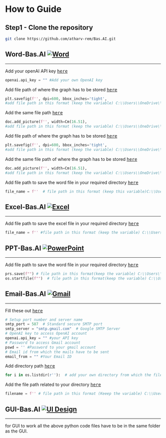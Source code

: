 # How to Guide
## Step1 - Clone the repository
```bash
git clone https://github.com/atharv-rem/Bas.AI.git
```
## Word-Bas.AI [![Word](https://img.shields.io/badge/Word-2B579A?style=for-the-badge&logo=microsoft-word&logoColor=white)](https://your-link-here)
---
Add your openAI API key <kbd>[here](https://github.com/atharv-rem/Bas.AI/blob/7274ac588e537616122b36a0247a4eb836d3c7ff/Word.py#L22-L22)</kbd>
```python
openai.api_key = "" #Add your own OpenAI key
```

Add file path of where the graph has to be stored <kbd>[here](https://github.com/atharv-rem/Bas.AI/blob/7274ac588e537616122b36a0247a4eb836d3c7ff/Word.py#L304)</kbd>
```python
plt.savefig(f'', dpi=600, bbox_inches='tight',
#add file path in this format (keep the variable) C:\\Users\\OneDrive\\Desktop\\code\\{TofGraph1}.png
```
Add the same file path <kbd>[here](https://github.com/atharv-rem/Bas.AI/blob/7274ac588e537616122b36a0247a4eb836d3c7ff/Word.py#L307)</kbd>
```python
doc.add_picture(f'', width=Cm(16.51),
#add file path in this format (keep the variable) C:\\Users\\OneDrive\\Desktop\\code\\{TofGraph1}.png
```
Add file path of where the graph has to be stored <kbd>[here](https://github.com/atharv-rem/Bas.AI/blob/7274ac588e537616122b36a0247a4eb836d3c7ff/Word.py#L539)</kbd>
```python
plt.savefig(f'', dpi=600, bbox_inches='tight',
#add file path in this format (keep the variable) C:\\Users\\OneDrive\\Desktop\\code\\{TofGraph2}.png
```
Add the same file path of where the graph has to be stored <kbd>[here](https://github.com/atharv-rem/Bas.AI/blob/7274ac588e537616122b36a0247a4eb836d3c7ff/Word.py#L542)</kbd>
```python
doc.add_picture(f'', width=Cm(16.51),
#add file path in this format (keep the variable) C:\\Users\\OneDrive\\Desktop\\code\\{TofGraph1}.png
```
Add file path to save the word file in your required directory <kbd>[here](https://github.com/atharv-rem/Bas.AI/blob/7274ac588e537616122b36a0247a4eb836d3c7ff/Word.py#L628)</kbd>
```python
file_name = f''  # file path in this format (keep this variable)C:\\Users\\OneDrive\\Desktop\\code\\{H1} - Annual Performance.docx
```
## Excel-Bas.AI [![Excel](https://img.shields.io/badge/Excel-008000?style=for-the-badge&logo=microsoft-excel&logoColor=white)](https://your-link-here)
---
Add file path to save the excel file in your required directory <kbd>[here](https://github.com/atharv-rem/Bas.AI/blob/b7cbe3381b8621b73f9e8d36605f70cb4813a3fc/Excel.py#L152C7-L152C7)</kbd>
```python
file_name = f'' #file path in this format (keep the variable) C:\\Users\\OneDrive\\Desktop\\code\\{Name} - Annual Performance.xlsx
```
## PPT-Bas.AI [![PowerPoint](https://img.shields.io/badge/PowerPoint-FF4F28?style=for-the-badge&logo=microsoft-powerpoint&logoColor=white)](https://your-link-here)
---
Add file path to save the word file in your required directory <kbd>[here](https://github.com/atharv-rem/Bas.AI/blob/b7cbe3381b8621b73f9e8d36605f70cb4813a3fc/PPT.py#L292C1-L293C117)</kbd>
```python
prs.save(f"") # file path in this format(keep the variable) C:\\Users\\OneDrive\\Desktop\\code\\{file_name}
os.startfile(f"")  # file path in this format(keep the variable) C:\\Users\\OneDrive\\Desktop\\code\\{file_name}
```
## Email-Bas.AI [![Gmail](https://img.shields.io/badge/Gmail-D14836?style=for-the-badge&logo=gmail&logoColor=white)](https://your-link-here)
---
Fill these out <kbd>[here](https://github.com/atharv-rem/Bas.AI/blob/b7cbe3381b8621b73f9e8d36605f70cb4813a3fc/Send%20mail.py#L11C1-L22C31)</kbd>
```python
# Setup port number and server name
smtp_port = 587  # Standard secure SMTP port
smtp_server = "smtp.gmail.com"  # Google SMTP Server
# OpenAI key to access OpenAI account
openai.api_key = "" #your API key
# Password to access Gmail account
pswd = '' #Password to your gmail account
# Email id from which the mails have to be sent
email_from = "" #Your Email ID
```
Add directory path <kbd>[here](https://github.com/atharv-rem/Bas.AI/blob/b7cbe3381b8621b73f9e8d36605f70cb4813a3fc/Send%20mail.py#L166C8-L166C8)</kbd> 
```python
for i in os.listdir(r''):  # add your own directory from which the files are being displayed
```
Add the file path related to your directory <kbd>[here](https://github.com/atharv-rem/Bas.AI/blob/b7cbe3381b8621b73f9e8d36605f70cb4813a3fc/Send%20mail.py#L229C20-L229C20)</kbd>
```python
filename = f'' # file path in this format (Keeep the variable) C:\\Users\\OneDrive\\Desktop\\code\\{v}
```
## GUI-Bas.AI [![UI Design](https://img.shields.io/badge/UI%20Design-EAA52C?style=for-the-badge&labelColor=purple)](https://your-ui-design-link-here)
---
for GUI to work all the above python code files have to be in the same folder as the GUI.
